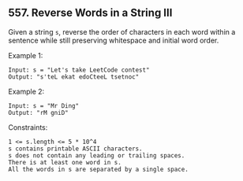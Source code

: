 ## 557. Reverse Words in a String III

Given a string `s`, reverse the order of characters in each word within a sentence while still preserving whitespace and initial word order.

Example 1:

```
Input: s = "Let's take LeetCode contest"
Output: "s'teL ekat edoCteeL tsetnoc"
```

Example 2:

```
Input: s = "Mr Ding"
Output: "rM gniD"
```

Constraints:

```
1 <= s.length <= 5 * 10^4
s contains printable ASCII characters.
s does not contain any leading or trailing spaces.
There is at least one word in s.
All the words in s are separated by a single space.
```
